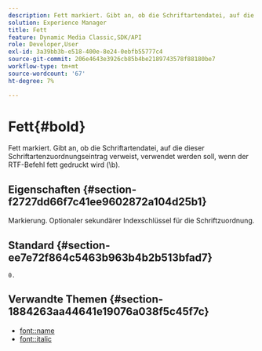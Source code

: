 ```yaml
---
description: Fett markiert. Gibt an, ob die Schriftartendatei, auf die dieser Schriftartenzuordnungseintrag verweist, verwendet werden soll, wenn der RTF-Befehl fett gedruckt wird (\b).
solution: Experience Manager
title: Fett
feature: Dynamic Media Classic,SDK/API
role: Developer,User
exl-id: 3a39bb3b-e518-400e-8e24-0ebfb55777c4
source-git-commit: 206e4643e3926cb85b4be2189743578f88180be7
workflow-type: tm+mt
source-wordcount: '67'
ht-degree: 7%

---
```


# Fett{#bold}

Fett markiert. Gibt an, ob die Schriftartendatei, auf die dieser Schriftartenzuordnungseintrag verweist, verwendet werden soll, wenn der RTF-Befehl fett gedruckt wird (\b).

## Eigenschaften {#section-f2727dd66f7c41ee9602872a104d25b1}

Markierung. Optionaler sekundärer Indexschlüssel für die Schriftzuordnung.

## Standard {#section-ee7e72f864c5463b963b4b2b513bfad7}

`0.`

## Verwandte Themen {#section-1884263aa44641e19076a038f5c45f7c}

* [font::name](r-name-font.md#reference_C55889877DC54AABB60734DCDE86EE76)
* [font::italic](../../../../../is-api/image-catalog/image-serving-api-ref/c-image-catalog-reference/c-font-map-reference/r-italic-font.md#reference-dc04a532b34a41af81b0b9644acfaad6)
